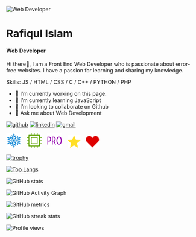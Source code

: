 ![Web Developer](https://www.canva.com/design/DAFDxyNbWYw/eb7nGDbhh5ZcMIrBf8wDLA/view?utm_content=DAFDxyNbWYw&utm_campaign=designshare&utm_medium=link2&utm_source=sharebutton)
# Rafiqul Islam
#### Web Developer


Hi there👋, I am a Front End Web Developer who is passionate about error-free websites. I have a passion for learning and sharing my knowledge.   

Skills: JS / HTML / CSS / C / C++ / PYTHON / PHP

- 🔭 I’m currently working on this page. 
- 🌱 I’m currently learning JavaScript 
- 👯 I’m looking to collaborate on Github 
- 💬 Ask me about Web Development 


[<img src='https://cdn.jsdelivr.net/npm/simple-icons@3.0.1/icons/github.svg' alt='github' height='40'>](https://github.com/https://github.com/MDRAFIQULISLAMSHANTO)  [<img src='https://cdn.jsdelivr.net/npm/simple-icons@3.0.1/icons/linkedin.svg' alt='linkedin' height='40'>](https://www.linkedin.com/in/https://www.linkedin.com/in/md-rafiqul-islam-shanto-2152b5186//)  [<img src='https://cdn.jsdelivr.net/npm/simple-icons@3.0.1/icons/gmail.svg' alt='gmail' height='40'>](rishanto.001@gamil.com)  

<a href='https://archiveprogram.github.com/'><img src='https://raw.githubusercontent.com/acervenky/animated-github-badges/master/assets/acbadge.gif' width='40' height='40'></a> <a href='https://docs.github.com/en/developers'><img src='https://raw.githubusercontent.com/acervenky/animated-github-badges/master/assets/devbadge.gif' width='40' height='40'></a> <a href='https://github.com/pricing'><img src='https://raw.githubusercontent.com/acervenky/animated-github-badges/master/assets/pro.gif' width='40' height='40'></a> <a href='https://stars.github.com/'><img src='https://raw.githubusercontent.com/acervenky/animated-github-badges/master/assets/starbadge.gif' width='35' height='35'></a> <a href='https://docs.github.com/en/github/supporting-the-open-source-community-with-github-sponsors'><img src='https://raw.githubusercontent.com/acervenky/animated-github-badges/master/assets/sponsorbadge.gif' width='35' height='35'></a> 

[![trophy](https://github-profile-trophy.vercel.app/?username=https://github.com/MDRAFIQULISLAMSHANTO)](https://github.com/ryo-ma/github-profile-trophy)

[![Top Langs](https://github-readme-stats.vercel.app/api/top-langs/?username=https://github.com/MDRAFIQULISLAMSHANTO)](https://github.com/anuraghazra/github-readme-stats)

![GitHub stats](https://github-readme-stats.vercel.app/api?username=https://github.com/MDRAFIQULISLAMSHANTO&show_icons=true&count_private=true)  

![GitHub Activity Graph](https://activity-graph.herokuapp.com/graph?username=https://github.com/MDRAFIQULISLAMSHANTO)  

![GitHub metrics](https://metrics.lecoq.io/https://github.com/MDRAFIQULISLAMSHANTO)  

![GitHub streak stats](https://github-readme-streak-stats.herokuapp.com/?user=https://github.com/MDRAFIQULISLAMSHANTO)  

![Profile views](https://gpvc.arturio.dev/https://github.com/MDRAFIQULISLAMSHANTO)  
